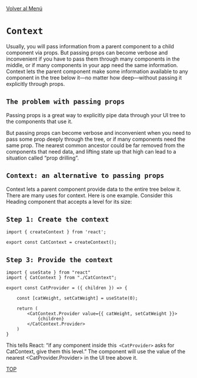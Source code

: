 [Volver al Menú](../state/root.md)

# `Context`

Usually, you will pass information from a parent component to a child component via props. But passing props can become verbose and inconvenient if you have to pass them through many components in the middle, or if many components in your app need the same information. Context lets the parent component make some information available to any component in the tree below it—no matter how deep—without passing it explicitly through props.

## `The problem with passing props `

Passing props is a great way to explicitly pipe data through your UI tree to the components that use it.

But passing props can become verbose and inconvenient when you need to pass some prop deeply through the tree, or if many components need the same prop. The nearest common ancestor could be far removed from the components that need data, and lifting state up that high can lead to a situation called “prop drilling”.

## `Context: an alternative to passing props `

Context lets a parent component provide data to the entire tree below it. There are many uses for context. Here is one example. Consider this Heading component that accepts a level for its size:

## `Step 1: Create the context `

```
import { createContext } from 'react';

export const CatContext = createContext();
```

## `Step 3: Provide the context `

```
import { useState } from "react"
import { CatContext } from "./CatContext";

export const CatProvider = ({ children }) => {

    const [catWeight, setCatWeight] = useState(0);

    return (
        <CatContext.Provider value={{ catWeight, setCatWeight }}>
            {children}
        </CatContext.Provider>
    )
}
```

This tells React: “if any component inside this` <CatProvider>` asks for CatContext, give them this level.” The component will use the value of the nearest <CatProvider.Provider> in the UI tree above it.

[TOP](#context)
